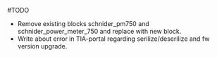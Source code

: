 #TODO

- Remove existing blocks schnider_pm750 and schnider_power_meter_750 and replace with new block.
- Write about error in TIA-portal regarding serilize/deserilize and fw version upgrade.



